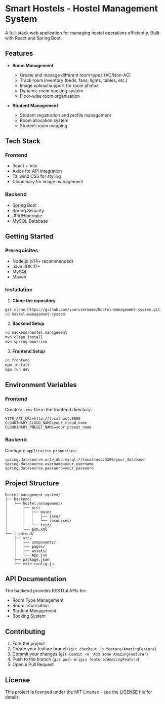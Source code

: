 # Smart Hostels - Hostel Management System

A full-stack web application for managing hostel operations efficiently. Built with React and Spring Boot.

## Features

- **Room Management**
  - Create and manage different room types (AC/Non-AC)
  - Track room inventory (beds, fans, lights, tables, etc.)
  - Image upload support for room photos
  - Dynamic room booking system
  - Floor-wise room organization

- **Student Management**
  - Student registration and profile management
  - Room allocation system
  - Student-room mapping

## Tech Stack

### Frontend
- React + Vite
- Axios for API integration
- Tailwind CSS for styling
- Cloudinary for image management

### Backend
- Spring Boot
- Spring Security
- JPA/Hibernate
- MySQL Database

## Getting Started

### Prerequisites
- Node.js (v14+ recommended)
- Java JDK 17+
- MySQL
- Maven

### Installation

1. **Clone the repository**
```bash
git clone https://github.com/yourusername/hostel-management-system.git
cd hostel-management-system
```

2. **Backend Setup**
```bash
cd backend/hostel.management
mvn clean install
mvn spring-boot:run
```

3. **Frontend Setup**
```bash
cd frontend
npm install
npm run dev
```

## Environment Variables

### Frontend
Create a `.env` file in the frontend directory:
```
VITE_API_URL=http://localhost:8080
CLOUDINARY_CLOUD_NAME=your_cloud_name
CLOUDINARY_PRESET_NAME=your_preset_name
```

### Backend
Configure `application.properties`:
```
spring.datasource.url=jdbc:mysql://localhost:3306/your_database
spring.datasource.username=your_username
spring.datasource.password=your_password
```

## Project Structure

```
hostel-management-system/
├── backend/
│   └── hostel.management/
│       ├── src/
│       │   ├── main/
│       │   │   ├── java/
│       │   │   └── resources/
│       │   └── test/
│       └── pom.xml
└── frontend/
    ├── src/
    │   ├── components/
    │   ├── pages/
    │   ├── assets/
    │   └── App.jsx
    ├── package.json
    └── vite.config.js
```

## API Documentation

The backend provides RESTful APIs for:
- Room Type Management
- Room Information
- Student Management
- Booking System

## Contributing

1. Fork the project
2. Create your feature branch (`git checkout -b feature/AmazingFeature`)
3. Commit your changes (`git commit -m 'Add some AmazingFeature'`)
4. Push to the branch (`git push origin feature/AmazingFeature`)
5. Open a Pull Request

## License

This project is licensed under the MIT License - see the [LICENSE](LICENSE) file for details.